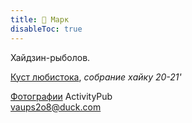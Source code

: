 ```yaml
---
title: 🍁 Марк
disableToc: true
---
```


Хайдзин-рыболов.

[Куст любистока](notes/lovage-shrub.md), *собрание хайку 20-21'*

[Фотографии](https://pixelfed.social/Marc "@marc@pixelfed.social") ActivityPub  
[vaups2o8@duck.com](mailto:vaups2o8@duck.com)